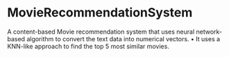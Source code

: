 # MovieRecommendationSystem
A content-based Movie recommendation system that uses neural network-based algorithm to convert the text data into  numerical vectors.  • It uses a KNN-like approach to find the top 5 most similar movies.
